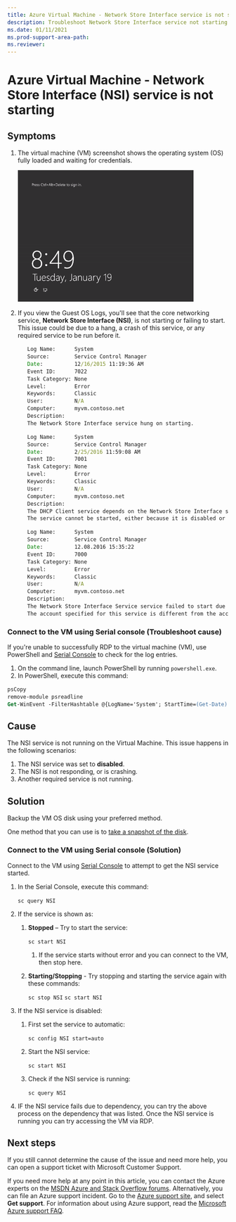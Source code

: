```yaml
---
title: Azure Virtual Machine - Network Store Interface service is not starting
description: Troubleshoot Network Store Interface service not starting
ms.date: 01/11/2021
ms.prod-support-area-path: 
ms.reviewer: 
---
```


# Azure Virtual Machine - Network Store Interface (NSI) service is not starting

## Symptoms

1. The virtual machine (VM) screenshot shows the operating system (OS) fully loaded and waiting for credentials.

   ![Waiting for credentials](./media/azure-vm-nsi-not-starting/1-waiting.png)

2. If you view the Guest OS Logs, you'll see that the core networking service, **Network Store Interface (NSI)**, is not starting or failing to start. This issue could be due to a hang, a crash of this service, or any required service to be run before it.

   ```cmd
      Log Name:      System
      Source:        Service Control Manager
      Date:          12/16/2015 11:19:36 AM
      Event ID:      7022
      Task Category: None
      Level:         Error
      Keywords:      Classic
      User:          N/A
      Computer:      myvm.contoso.net
      Description:
      The Network Store Interface service hung on starting.
   ```

   ```cmd
      Log Name:      System
      Source:        Service Control Manager
      Date:          2/25/2016 11:59:08 AM
      Event ID:      7001
      Task Category: None
      Level:         Error
      Keywords:      Classic
      User:          N/A
      Computer:      myvm.contoso.net
      Description:
      The DHCP Client service depends on the Network Store Interface service which failed to start because of the following error: 
      The service cannot be started, either because it is disabled or because it has no enabled devices associated with it.
   ```

   ```cmd
      Log Name:      System
      Source:        Service Control Manager
      Date:          12.08.2016 15:35:22
      Event ID:      7000
      Task Category: None
      Level:         Error
      Keywords:      Classic
      User:          N/A
      Computer:      myvm.contoso.net
      Description:
      The Network Store Interface Service service failed to start due to the following error: 
      The account specified for this service is different from the account specified for other services running in the same process.
   ```

### Connect to the VM using Serial console (Troubleshoot cause)

If you're unable to successfully RDP to the virtual machine (VM), use PowerShell and [Serial Console](https://docs.microsoft.com/azure/virtual-machines/troubleshooting/serial-console-windows) to check for the log entries.

1. On the command line, launch PowerShell by running `powershell.exe`.
2. In PowerShell, execute this command:

```ps
psCopy
remove-module psreadline
Get-WinEvent -FilterHashtable @{LogName='System'; StartTime=(Get-Date).AddDays(-1); ProviderName='Service Control Manager'}
```

## Cause

The NSI service is not running on the Virtual Machine. This issue happens in the following scenarios:

1. The NSI service was set to **disabled**.
2. The NSI is not responding, or is crashing.
3. Another required service is not running.

## Solution

Backup the VM OS disk using your preferred method.

One method that you can use is to [take a snapshot of the disk](https://docs.microsoft.com/azure/virtual-machines/windows/snapshot-copy-managed-disk).

### Connect to the VM using Serial console (Solution)

Connect to the VM using [Serial Console](https://docs.microsoft.com/azure/virtual-machines/troubleshooting/serial-console-windows) to attempt to get the NSI service started.

1. In the Serial Console, execute this command:

   `sc query NSI`

2. If the service is shown as:

   1. **Stopped** – Try to start the service:

      `sc start NSI`

      1. If the service starts without error and you can connect to the VM, then stop here.

   2. **Starting/Stopping** - Try stopping and starting the service again with these commands:

      `sc stop NSI`
      `sc start NSI`

3. If the NSI service is disabled:

   1. First set the service to automatic:

      `sc config NSI start=auto`

   1. Start the NSI service:

      `sc start NSI`

   1. Check if the NSI service is running:

      `sc query NSI`

4. IF the NSI service fails due to dependency, you can try the above process on the dependency that was listed.
Once the NSI service is running you can try accessing the VM via RDP.

## Next steps

If you still cannot determine the cause of the issue and need more help, you can open a support ticket with Microsoft Customer Support.

If you need more help at any point in this article, you can contact the Azure experts on the [MSDN Azure and Stack Overflow forums](https://azure.microsoft.com/support/forums/). Alternatively, you can file an Azure support incident. Go to the [Azure support site](https://azure.microsoft.com/support/options/), and select **Get support**. For information about using Azure support, read the [Microsoft Azure support FAQ](https://azure.microsoft.com/support/faq/).
